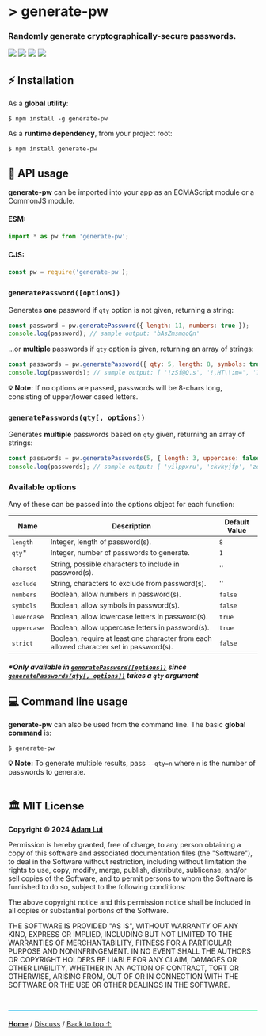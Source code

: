 # > generate-pw

### Randomly generate cryptographically-secure passwords.

<a href="#%EF%B8%8F-mit-license"><img height=28 src="https://img.shields.io/badge/License-MIT-orange.svg?logo=internetarchive&logoColor=white&labelColor=464646&style=for-the-badge"></a>
<a href="https://www.npmjs.com/package/generate-pw?activeTab=versions"><img height=28 src="https://img.shields.io/badge/Latest_Build-1.0.0-44cc11.svg?logo=icinga&logoColor=white&labelColor=464646&style=for-the-badge"></a>
<a href="https://www.npmjs.com/package/generate-pw?activeTab=code"><img height=28 src="https://img.shields.io/npm/unpacked-size/generate-pw?style=for-the-badge&logo=ebox&logoColor=white&labelColor=464646&color=blue"></a>
<a href="https://sonarcloud.io/component_measures?metric=new_vulnerabilities&id=adamlui_js-utils:generate-pw/generate-pw.js"><img height=28 src="https://img.shields.io/badge/dynamic/json?url=https%3A%2F%2Fsonarcloud.io%2Fapi%2Fmeasures%2Fcomponent%3Fcomponent%3Dadamlui_js-utils%3Agenerate-pw%2Fgenerate-pw.js%26metricKeys%3Dvulnerabilities&query=%24.component.measures.0.value&style=for-the-badge&logo=sonarcloud&logoColor=white&labelColor=464646&label=Vulnerabilities&color=gold"></a>

## ⚡ Installation

As a **global utility**:

```
$ npm install -g generate-pw
```

As a **runtime dependency**, from your project root:

```
$ npm install generate-pw
```

## 🔌 API usage

**generate-pw** can be imported into your app as an ECMAScript module or a CommonJS module.

#### ESM:

```js
import * as pw from 'generate-pw';
```

#### CJS:

```js
const pw = require('generate-pw');
```

### `generatePassword([options])`

Generates **one** password if `qty` option is not given, returning a string:

```js
const password = pw.generatePassword({ length: 11, numbers: true });
console.log(password); // sample output: 'bAsZmsmqoQn'
```

...or **multiple** passwords if `qty` option is given, returning an array of strings:

```js
const passwords = pw.generatePassword({ qty: 5, length: 8, symbols: true });
console.log(passwords); // sample output: [ '!zSf@Q.s', '!,HT\\;m=', '?Lq&FV>^', 'gf}Y;}Ne', 'Stsx(GqE' ]
```

**💡 Note:** If no options are passed, passwords will be 8-chars long, consisting of upper/lower cased letters.

### `generatePasswords(qty[, options])`

Generates **multiple** passwords based on `qty` given, returning an array of strings:

```js
const passwords = pw.generatePasswords(5, { length: 3, uppercase: false });
console.log(passwords); // sample output: [ 'yilppxru', 'ckvkyjfp', 'zolcpyfb' ]
```

### Available options

Any of these can be passed into the options object for each function:

Name        | Description                                                                             | Default Value
------------|-----------------------------------------------------------------------------------------|---------------
`length`    | Integer, length of password(s).                                                         | `8`
`qty`*      | Integer, number of passwords to generate.                                               | `1`
`charset`   | String, possible characters to include in password(s).                                  | ''
`exclude`   | String, characters to exclude from password(s).                                         | ''
`numbers`   | Boolean, allow numbers in password(s).                                                  | `false`
`symbols`   | Boolean, allow symbols in password(s).                                                  | `false`
`lowercase` | Boolean, allow lowercase letters in password(s).                                        | `true`
`uppercase` | Boolean, allow uppercase letters in password(s).                                        | `true`
`strict`    | Boolean, require at least one character from each allowed character set in password(s). | `false`

##### _*Only available in [`generatePassword([options])`](#generatepasswordoptions) since [`generatePasswords(qty[, options])`](#generatepasswordsqty-options) takes a `qty` argument_

## 💻 Command line usage

**generate-pw** can also be used from the command line. The basic **global command** is:

```
$ generate-pw
```

**💡 Note:** To generate multiple results, pass `--qty=n` where `n` is the number of passwords to generate.
<br><br>

## 🏛️ MIT License

**Copyright © 2024 [Adam Lui](https://github.com/adamlui)**

Permission is hereby granted, free of charge, to any person obtaining a copy of this software and associated documentation files (the "Software"), to deal in the Software without restriction, including without limitation the rights to use, copy, modify, merge, publish, distribute, sublicense, and/or sell copies of the Software, and to permit persons to whom the Software is furnished to do so, subject to the following conditions:

The above copyright notice and this permission notice shall be included in all copies or substantial portions of the Software.

THE SOFTWARE IS PROVIDED "AS IS", WITHOUT WARRANTY OF ANY KIND, EXPRESS OR IMPLIED, INCLUDING BUT NOT LIMITED TO THE WARRANTIES OF MERCHANTABILITY, FITNESS FOR A PARTICULAR PURPOSE AND NONINFRINGEMENT. IN NO EVENT SHALL THE AUTHORS OR COPYRIGHT HOLDERS BE LIABLE FOR ANY CLAIM, DAMAGES OR OTHER LIABILITY, WHETHER IN AN ACTION OF CONTRACT, TORT OR OTHERWISE, ARISING FROM, OUT OF OR IN CONNECTION WITH THE SOFTWARE OR THE USE OR OTHER DEALINGS IN THE SOFTWARE.

<br>

<img height=6px width="100%" src="https://raw.githubusercontent.com/adamlui/js-utils/main/docs/images/aqua-separator.png">

<a href="https://github.com/adamlui/js-utils">**Home**</a> /
<a href="https://github.com/adamlui/js-utils/discussions">Discuss</a> /
<a href="#-generate-pw">Back to top ↑</a>
